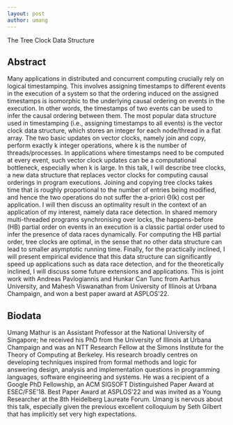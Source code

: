 ```yaml
---
layout: post
author: umang
---
```

The Tree Clock Data Structure

## Abstract
Many applications in distributed and concurrent computing crucially rely on logical timestamping. This involves assigning timestamps to different events in the execution of a system so that the ordering induced on the assigned timestamps is isomorphic to the underlying causal ordering on events in the execution. In other words, the timestamps of two events can be used to infer the causal ordering between them. The most popular data structure used in timestamping (i.e., assigning timestamps to all events) is the vector clock data structure, which stores an integer for each node/thread in a flat array. The two basic updates on vector clocks, namely join and copy, perform exactly k integer operations, where k is the number of threads/processes. In applications where timestamps need to be computed at every event, such vector clock updates can be a computational bottleneck, especially when k is large.
In this talk, I will describe tree clocks, a new data structure that replaces vector clocks for computing causal orderings in program executions. Joining and copying tree clocks takes time that is roughly proportional to the number of entries being modified, and hence the two operations do not suffer the a-priori Θ(k) cost per application. I will then discuss an optimality result in the context of an application of my interest, namely data race detection. In shared memory multi-threaded programs synchronising over locks, the happens-before (HB) partial order on events in an execution is a classic partial order used to infer the presence of data races dynamically. For computing the HB partial order, tree clocks are optimal, in the sense that no other data structure can lead to smaller asymptotic running time. Finally, for the practically inclined, I will present empirical evidence that this data structure can significantly speed up applications such as data race detection, and for the theoretically inclined, I will discuss some future extensions and applications.
This is joint work with Andreas Pavlogiannis and Hunkar Can Tunc from Aarhus University, and Mahesh Viswanathan from University of Illinois at Urbana Champaign, and won a best paper award at ASPLOS'22. 

## Biodata
Umang Mathur is an Assistant Professor at the National University of Singapore; he received his PhD from the University of Illinois at Urbana Champaign and was an NTT Research Fellow at the Simons Institute for the Theory of Computing at Berkeley. His research broadly centres on developing techniques inspired from formal methods and logic for answering design, analysis and implementation questions in programming languages, software engineering and systems. He was a recipient of a Google PhD Fellowship, an ACM SIGSOFT Distinguished Paper Award at ESEC/FSE'18. Best Paper Award at ASPLOS'22 and was invited as a Young Researcher at the 8th Heidelberg Laureate Forum.
Umang is nervous about this talk, especially given the previous excellent colloquium by Seth Gilbert that has implicitly set very high expectations.
